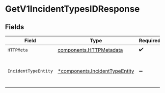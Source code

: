 # GetV1IncidentTypesIDResponse


## Fields

| Field                                                                           | Type                                                                            | Required                                                                        | Description                                                                     |
| ------------------------------------------------------------------------------- | ------------------------------------------------------------------------------- | ------------------------------------------------------------------------------- | ------------------------------------------------------------------------------- |
| `HTTPMeta`                                                                      | [components.HTTPMetadata](../../models/components/httpmetadata.md)              | :heavy_check_mark:                                                              | N/A                                                                             |
| `IncidentTypeEntity`                                                            | [*components.IncidentTypeEntity](../../models/components/incidenttypeentity.md) | :heavy_minus_sign:                                                              | Retrieve a single incident type from its ID                                     |